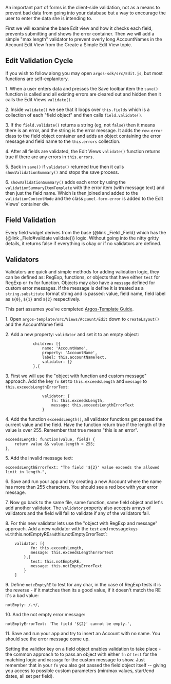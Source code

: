 An important part of forms is the client-side validation, not as a means to prevent bad data from going into your database but a way to encourage the user to enter the data she is intending to.

First we will examine the base Edit view and how it checks each field, prevents submitting and shows the error container. Then we will add a simple "max length" validator to prevent overly long AccountNames in the Account Edit View from the Create a Simple Edit View topic.

## Edit Validation Cycle
If you wish to follow along you may open `argos-sdk/src/Edit.js`, but most functions are self-explanitory.

1\. When a user enters data and presses the Save toolbar item the `save()` function is called and all existing errors are cleared out and hidden then it calls the Edit Views `validate()`.

2\. Inside `validate()` we see that it loops over `this.fields` which is a collection of each "field object" and then calls `field.validate()`.

3\. If the `field.validate()` returns a string (eg, not `false`) then it means there is an error, and the string is the error message. It adds the `row-error` class to the field object container and adds an object containing the error message and field name to the `this.errors` collection.

4\. After all fields are validated, the Edit Views `validate()` function returns true if there are any errors in `this.errors`.

5\. Back in `save()` if `validate()` returned true then it calls `showValidationSummary()` and stops the save process.

6\. `showValidationSummary()` adds each error by using the `validationSummaryItemTemplate` with the error item (with message text) and then just the field name. Which is then joined and added to the `validationContentNode` and the class `panel-form-error` is added to the Edit Views' container div.


## Field Validation
Every field widget derives from the base {@link _Field _Field} which has the {@link _Field#validate validate()} logic. Without going into the nitty gritty details, it returns false if everything is okay or if no validators are defined.

## Validators
Validators are quick and simple methods for adding validation logic, they can be defined as: RegExp, functions, or objects that have either `test` for RegExp or `fn` for function. Objects may also have a `message` defined for custom error messages. If the message is define it is treated as a `string.substitute` format string and is passed: value, field name, field label as `${0}`, `${1}` and `${2}` respectively.

This part assumes you've completed [Argos-Template Guide](#!/guide/v2_template-guide).

1\. Open `argos-template/src/Views/Account/Edit` down to `createLayout()` and the AccountName field.

2\. Add a new property: `validator` and set it to an empty object:

                children: [{
                    name: 'AccountName',
                    property: 'AccountName',
                    label: this.accountNameText,
                    validator: {}
                },{

3\. First we will use the "object with function and custom message" approach. Add the key `fn` set to `this.exceedsLength` and `message` to `this.exceedsLengthErrorText`:

                    validator: {
                        fn: this.exceedsLength,
                        message: this.exceedsLengthErrorText
                    }

4\. Add the function `exceedsLength()`, all validator functions get passed the current value and the field. Have the function return true if the length of the value is over 255. Remember that true means "this is an error".

    exceedsLength: function(value, field) {
        return value && value.length > 255;
    },

5\. Add the invalid message text:

    exceedsLengthErrorText: "The field '${2}' value exceeds the allowed limit in length.",

6\. Save and run your app and try creating a new Account where the name has more than 255 characters. You should see a red box with your error message.

7\. Now go back to the same file, same function, same field object and let's add another validator. The `validator` property also accepts arrays of validators and the field will fail to validate if any of the validators fail.

8\. For this new validator lets use the "object with RegExp and message" approach. Add a new validator with the `test` and message` keys with `this.notEmptyRE` and `this.notEmptyErrorText`:

        validator: [{
               fn: this.exceedsLength,
               message: this.exceedsLengthErrorText
            },{
               test: this.notEmptyRE,
               message: this.notEmptyErrorText
            }
        ]

9\. Define `noteEmptyRE` to test for any char, in the case of RegExp tests it is the reverse - if it matches then its a good value, if it doesn't match the RE it's a bad value:

    notEmpty: /.+/,

10\. And the not empty error message:

    notEmptyErrorText: 'The field '${2}' cannot be empty.',

11\. Save and run your app and try to insert an Account with no name. You should see the error message come up.

Setting the validtor key on a field object enables validation to take place - the common approach to to pass an object with either `fn` or `test` for the matching logic and `message` for the custom message to show. Just remember that in your `fn` you also get passed the field object itself -- giving you access to possible custom parameters (min/max values, start/end dates, all set per field).
